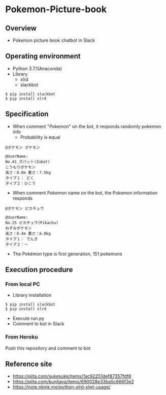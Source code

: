 # Pokemon-Picture-book  

## Overview  
* Pokemon picture book chatbot in Slack  

## Operating environment
* Python 3.7.1(Anaconda)  
* Library  
  * xlrd  
  * slackbot

```
$ pip install slackbot
$ pip install xlrd
```

## Specification  
* When comment "Pokemon" on the bot, it responds randomly pokemon info  
  * Probability is equal

```
@ポケモン ポケモン

@UserName: 
No.41 ズバット(Zubat)
こうもりポケモン
高さ：0.8m 重さ：7.5kg
タイプ１： どく
タイプ２：ひこう
```


* When comment Pokemon name on the bot, the Pokemon information  responds

```
@ポケモン ピカチュウ

@UserName: 
No.25 ピカチュウ(Pikachu)
ねずみポケモン
高さ：0.4m 重さ：6.0kg
タイプ１： でんき
タイプ２：ー
```

* The Pokémon type is first generation, 151 pokemons  

## Execution procedure  
### From local PC  
* Library installation  

```
$ pip install slackbot
$ pip install xlrd
```

* Execute run.py  
* Comment to bot in Slack  

### From Heroku

Push this repository and comment to bot  

## Reference site  
* https://qiita.com/sukesuke/items/1ac92251def87357fdf6  
* https://qiita.com/kunitaya/items/690028e33ba5c666f3e2
* https://note.nkmk.me/python-xlrd-xlwt-usage/